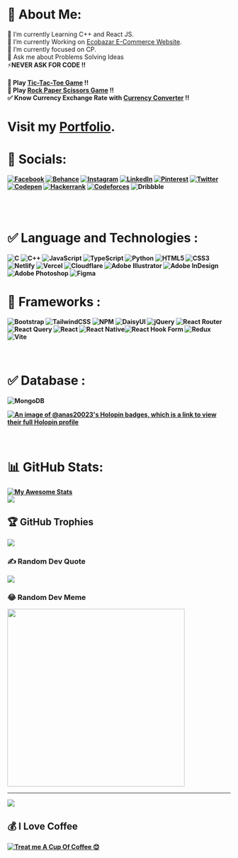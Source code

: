 # 💫 About Me:
🔭 I’m currently Learning C++ and React JS.<br>🌱 I’m currently Working on [Ecobazar E-Commerce Website](https://e-co-bazar.vercel.app/).<br>
🌱 I’m currently focused on CP.<br> 
💬 Ask me about Problems Solving  Ideas <br> ⚡<b>NEVER ASK FOR CODE<b> !! <br> <br>
🫡 <b>Play [Tic-Tac-Toe Game](https://anas20023.github.io/Tic-Tac-Toe-Game/)<b> !! <br>
🔫 <b>Play [Rock Paper Scissors Game](https://anas20023.github.io/Rock-Paper-Game-JS/)<b> !! <br>
✅ <b> Know Currency Exchange Rate with [Currency Converter](https://currency-convertio.vercel.app/)<b> !!

# Visit my [Portfolio](https://anasibnbelal.vercel.app/).<br>


# 🍵 Socials:
[![Facebook](https://img.shields.io/badge/Facebook-%231877F2.svg?style=for-the-badge&logo=Facebook&logoColor=white)](https://facebook.com/anasib2000004)
[![Behance](https://img.shields.io/badge/Behance-1769ff?style=for-the-badge&logo=behance&logoColor=white)](https://behance.net/creative_hive002)
[![Instagram](https://img.shields.io/badge/Instagram-%23E4405F.svg?style=for-the-badge&logo=Instagram&logoColor=white)](https://instagram.com/alpha000w)
[![LinkedIn](https://img.shields.io/badge/linkedin-%230077B5.svg?style=for-the-badge&logo=linkedin&logoColor=white)](https://linkedin.com/in/anas-ibn-belal)
[![Pinterest](https://img.shields.io/badge/Pinterest-%23E60023.svg?style=for-the-badge&logo=Pinterest&logoColor=white)](https://pinterest.com/anasibnebelal400)
[![Twitter](https://img.shields.io/badge/Twitter-%231DA1F2.svg?style=for-the-badge&logo=Twitter&logoColor=white)](https://twitter.com/)
[![Codepen](https://img.shields.io/badge/Codepen-000000?style=for-the-badge&logo=codepen&logoColor=white)](https://codepen.io/anas20023)
[![Hackerrank](https://img.shields.io/badge/-Hackerrank-2EC866?style=for-the-badge&logo=HackerRank&logoColor=white)](https://www.hackerrank.com/anasibnebelal400)
[![Codeforces](https://img.shields.io/badge/Codeforces-445f9d?style=for-the-badge&logo=Codeforces&logoColor=white)](https://codeforces.com/profile/alpha004)
![Dribbble](https://img.shields.io/badge/Dribbble-EA4C89?style=for-the-badge&logo=dribbble&logoColor=white) 	
<br><br><br>

# ✅ Language and Technologies :
![C](https://img.shields.io/badge/c-%2300599C.svg?style=for-the-badge&logo=c&logoColor=white) ![C++](https://img.shields.io/badge/c++-%2300599C.svg?style=for-the-badge&logo=c%2B%2B&logoColor=white) ![JavaScript](https://img.shields.io/badge/javascript-%23323330.svg?style=for-the-badge&logo=javascript&logoColor=%23F7DF1E) ![TypeScript](https://img.shields.io/badge/typescript-%23007ACC.svg?style=for-the-badge&logo=typescript&logoColor=white) ![Python](https://img.shields.io/badge/python-3670A0?style=for-the-badge&logo=python&logoColor=ffdd54)  ![HTML5](https://img.shields.io/badge/html5-%23E34F26.svg?style=for-the-badge&logo=html5&logoColor=white) ![CSS3](https://img.shields.io/badge/css3-%231572B6.svg?style=for-the-badge&logo=css3&logoColor=white)  ![Netlify](https://img.shields.io/badge/netlify-%23000000.svg?style=for-the-badge&logo=netlify&logoColor=#00C7B7) ![Vercel](https://img.shields.io/badge/vercel-%23000000.svg?style=for-the-badge&logo=vercel&logoColor=white) ![Cloudflare](https://img.shields.io/badge/Cloudflare-F38020?style=for-the-badge&logo=Cloudflare&logoColor=white) ![Adobe Illustrator](https://img.shields.io/badge/adobeillustrator-%23FF9A00.svg?style=for-the-badge&logo=adobeillustrator&logoColor=white) ![Adobe InDesign](https://img.shields.io/badge/Adobe%20InDesign-49021F?style=for-the-badge&logo=adobeindesign&logoColor=white) ![Adobe Photoshop](https://img.shields.io/badge/adobephotoshop-%2331A8FF.svg?style=for-the-badge&logo=adobephotoshop&logoColor=white) ![Figma](https://img.shields.io/badge/figma-%23F24E1E.svg?style=for-the-badge&logo=figma&logoColor=white)

# 🔴 Frameworks :
![Bootstrap](https://img.shields.io/badge/bootstrap-%23563D7C.svg?style=for-the-badge&logo=bootstrap&logoColor=white) ![TailwindCSS](https://img.shields.io/badge/tailwindcss-%2338B2AC.svg?style=for-the-badge&logo=tailwind-css&logoColor=white) ![NPM](https://img.shields.io/badge/NPM-%23CB3837.svg?style=for-the-badge&logo=npm&logoColor=white) ![DaisyUI](https://img.shields.io/badge/daisyui-5A0EF8?style=for-the-badge&logo=daisyui&logoColor=white) ![jQuery](https://img.shields.io/badge/jquery-%230769AD.svg?style=for-the-badge&logo=jquery&logoColor=white) ![React Router](https://img.shields.io/badge/React_Router-CA4245?style=for-the-badge&logo=react-router&logoColor=white)![React Query](https://img.shields.io/badge/-React%20Query-FF4154?style=for-the-badge&logo=react%20query&logoColor=white) ![React](https://img.shields.io/badge/react-%2320232a.svg?style=for-the-badge&logo=react&logoColor=%2361DAFB) ![React Native](https://img.shields.io/badge/react_native-%2320232a.svg?style=for-the-badge&logo=react&logoColor=%2361DAFB)![React Hook Form](https://img.shields.io/badge/React%20Hook%20Form-%23EC5990.svg?style=for-the-badge&logo=reacthookform&logoColor=white) ![Redux](https://img.shields.io/badge/redux-%23593d88.svg?style=for-the-badge&logo=redux&logoColor=white) ![Vite](https://img.shields.io/badge/vite-%23646CFF.svg?style=for-the-badge&logo=vite&logoColor=white) 
<br><br><br>

# ✅ Database :

![MongoDB](https://img.shields.io/badge/MongoDB-%234ea94b.svg?style=for-the-badge&logo=mongodb&logoColor=white) 


[![An image of @anas20023's Holopin badges, which is a link to view their full Holopin profile](https://holopin.me/anas20023)](https://holopin.io/@anas20023)
<br><br><br>

# 📊 GitHub Stats:


[![My Awesome Stats](https://awesome-github-stats.azurewebsites.net/user-stats/anas20023?cardType=github&theme=gruvbox&preferLogin=true)](https://git.io/awesome-stats-card) <br>
![](https://github-readme-stats.vercel.app/api/top-langs/?username=anas20023&theme=vue&hide_border=false&include_all_commits=true&count_private=true&layout=compact)

## 🏆 GitHub Trophies
![](https://github-profile-trophy.vercel.app/?username=anas20023&theme=flat&no-frame=false&no-bg=false&margin-w=4)

### ✍️ Random Dev Quote
![](https://quotes-github-readme.vercel.app/api?type=horizontal&theme=merko)


### 😂 Random Dev Meme
<img src='https://randommeme-five.vercel.app/' style="height: 400px;"/>

---
[![](https://visitcount.itsvg.in/api?id=anas20023&icon=7&color=12)](https://visitcount.itsvg.in)

  ## 💰 I Love Coffee
  [![Treat me A Cup Of Coffee 😊](https://img.shields.io/badge/Buy%20Me%20a%20Coffee-ffdd00?style=for-the-badge&logo=buy-me-a-coffee&logoColor=black)](https://buymeacoffee.com/yorder07o) 
